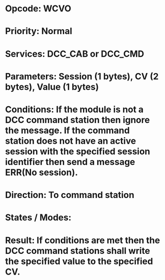 # Opcode: WCVO
# Priority: Normal
# Services: DCC_CAB or DCC_CMD
# Parameters: Session (1 bytes), CV (2 bytes), Value (1 bytes)
# Conditions: If the module is not a DCC command station then ignore the message. If the command station does not have an active session with the specified session identifier then send a message ERR(No session).
# Direction: To command station
# States / Modes: 
# Result: If conditions are met then the DCC command stations shall write the specified value to the specified CV.